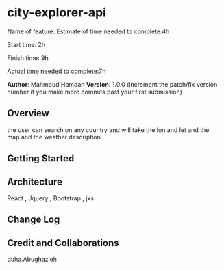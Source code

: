 # city-explorer-api

Name of feature:
Estimate of time needed to complete:4h

Start time: 2h

Finish time: 9h

Actual time needed to complete:7h



**Author**: Mahmoud Hamdan
**Version**: 1.0.0 (increment the patch/fix version number if you make more commits past your first submission)

## Overview
the user can search on any country and will take the lon and let and the map and the weather description

## Getting Started

## Architecture
React , Jquery , Bootstrap , jxs 

## Change Log


## Credit and Collaborations
duha.Abughazleh

